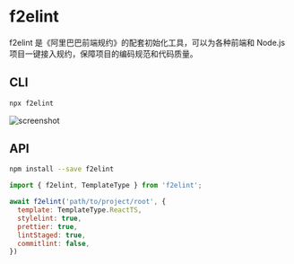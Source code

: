 # f2elint

f2elint 是《阿里巴巴前端规约》的配套初始化工具，可以为各种前端和 Node.js 项目一键接入规约，保障项目的编码规范和代码质量。

## CLI

```bash
npx f2elint
```

![screenshot](https://github.com/alibaba/f2e-spec/assets/5836790/80b5c4fd-6ab1-4423-8ae5-0572777db0a7)

## API

```bash
npm install --save f2elint
```

```js
import { f2elint, TemplateType } from 'f2elint';

await f2elint('path/to/project/root', {
  template: TemplateType.ReactTS,
  stylelint: true,
  prettier: true,
  lintStaged: true,
  commitlint: false,
})
```
